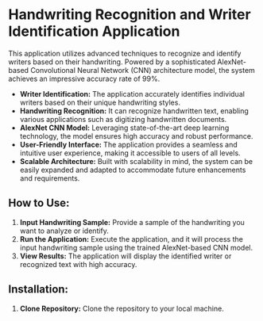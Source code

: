# Handwriting Recognition and Writer Identification Application

This application utilizes advanced techniques to recognize and identify writers based on their handwriting. Powered by a sophisticated AlexNet-based Convolutional Neural Network (CNN) architecture model, the system achieves an impressive accuracy rate of 99%.

- **Writer Identification:** The application accurately identifies individual writers based on their unique handwriting styles.
- **Handwriting Recognition:** It can recognize handwritten text, enabling various applications such as digitizing handwritten documents.
- **AlexNet CNN Model:** Leveraging state-of-the-art deep learning technology, the model ensures high accuracy and robust performance.
- **User-Friendly Interface:** The application provides a seamless and intuitive user experience, making it accessible to users of all levels.
- **Scalable Architecture:** Built with scalability in mind, the system can be easily expanded and adapted to accommodate future enhancements and requirements.

## How to Use:
1. **Input Handwriting Sample:** Provide a sample of the handwriting you want to analyze or identify.
2. **Run the Application:** Execute the application, and it will process the input handwriting sample using the trained AlexNet-based CNN model.
3. **View Results:** The application will display the identified writer or recognized text with high accuracy.

## Installation:
1. **Clone Repository:** Clone the repository to your local machine.
